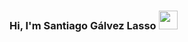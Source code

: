 ### Hi, I'm Santiago Gálvez Lasso <img src="https://raw.githubusercontent.com/iampavangandhi/iampavangandhi/master/gifs/Hi.gif" width="30px">
<!--
**Sagsso/sagsso** is a ✨ _special_ ✨ repository because its `README.md` (this file) appears on your GitHub profile.

#⚡ I'm a Multimedia Engineering student at San Buenaventura University (Cali🇨🇴) ⚡

- 🔭 I’m currently focusing on Web Development
- :man_technologist: Front-end development using **HTML, JavaScript, CSS, SCSS, Angular**
- :computer: Backend development using **Node.js, express, PHP, TypeORM**
- 🌱 I’m constantly learning and creating my own personal projects.
- ⚡ I like Meetups

### Best Projects
- Music Player - https://sagsso.github.io/MusicPlayer-SantiagoGalvezFranciscoJimenez/


### Contact me
- Email - santiagogalvez17@gmail.com
